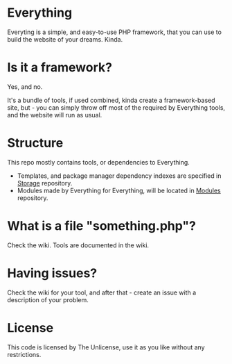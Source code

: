 # Everything
Everyting is a simple, and easy-to-use PHP framework, that you can use to build the website of your dreams. Kinda.

# Is it a framework?
Yes, and no. 

It's a bundle of tools, if used combined, kinda create a framework-based site, but - you can simply throw off most of the required by Everything tools, and the website will run as usual.

# Structure
This repo mostly contains tools, or dependencies to Everything.

- Templates, and package manager dependency indexes are specified in [Storage](https://github.com/EverythingPHP/Storage) repository.
- Modules made by Everything for Everything, will be located in [Modules](https://github.com/EverythingPHP/Modules) repository.

# What is a file "something.php"?
Check the wiki. Tools are documented in the wiki.

# Having issues?
Check the wiki for your tool, and after that - create an issue with a description of your problem.

# License
This code is licensed by The Unlicense, use it as you like without any restrictions.
